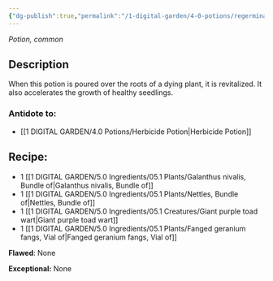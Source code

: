 ```yaml
---
{"dg-publish":true,"permalink":"/1-digital-garden/4-0-potions/regerminating-potion/","tags":["potion","extracurricular","common"]}
---
```


*Potion, common* 

## Description

When this potion is poured over the roots of a dying plant, it is revitalized. It also accelerates the growth of healthy seedlings.

### Antidote to: 
- [[1 DIGITAL GARDEN/4.0 Potions/Herbicide Potion\|Herbicide Potion]]

## Recipe:

- 1 [[1 DIGITAL GARDEN/5.0 Ingredients/05.1 Plants/Galanthus nivalis, Bundle of\|Galanthus nivalis, Bundle of]]
- 1 [[1 DIGITAL GARDEN/5.0 Ingredients/05.1 Plants/Nettles, Bundle of\|Nettles, Bundle of]]
- 1 [[1 DIGITAL GARDEN/5.0 Ingredients/05.1 Creatures/Giant purple toad wart\|Giant purple toad wart]]
- 1 [[1 DIGITAL GARDEN/5.0 Ingredients/05.1 Plants/Fanged geranium fangs, Vial of\|Fanged geranium fangs, Vial of]]

**Flawed**:
None

**Exceptional:** 
None